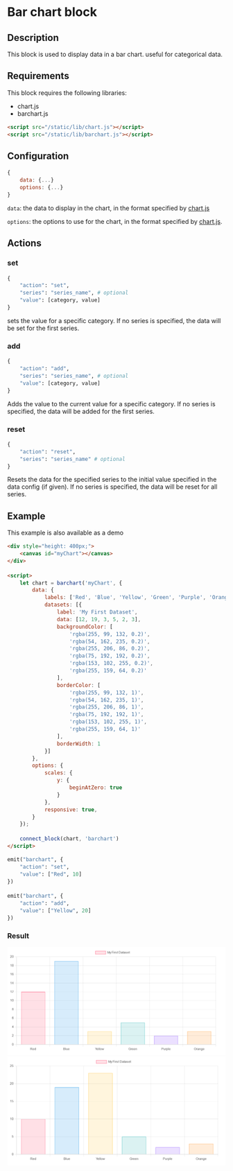 # Bar chart block
## Description
This block is used to display data in a bar chart. useful for categorical data.
## Requirements
This block requires the following libraries:
- chart.js
- barchart.js

```html	
<script src="/static/lib/chart.js"></script>
<script src="/static/lib/barchart.js"></script>
```

## Configuration
```js
{
    data: {...}
    options: {...}
}
```

`data`: the data to display in the chart, in the format specified by [chart.js](https://www.chartjs.org/docs/latest/charts/bar.html)

`options`: the options to use for the chart, in the format specified by [chart.js](https://www.chartjs.org/docs/latest/charts/bar.html#dataset-properties).

## Actions
### set
```python
{
    "action": "set",
    "series": "series_name", # optional
    "value": [category, value]
}
```

sets the value for a specific category. If no series is specified, the data will be set for the first series.

### add
```python
{
    "action": "add",
    "series": "series_name", # optional
    "value": [category, value]
}
```

Adds the value to the current value for a specific category. If no series is specified, the data will be added for the first series.

### reset
```python
{
    "action": "reset",
    "series": "series_name" # optional
}
```

Resets the data for the specified series to the initial value specified in the data config (if given). If no series is specified, the data will be reset for all series.

## Example
This example is also available as a demo
```html
<div style="height: 400px;">
    <canvas id="myChart"></canvas>
</div>

<script>
    let chart = barchart('myChart', {
        data: {
            labels: ['Red', 'Blue', 'Yellow', 'Green', 'Purple', 'Orange'],
            datasets: [{
                label: 'My First Dataset',
                data: [12, 19, 3, 5, 2, 3],
                backgroundColor: [
                    'rgba(255, 99, 132, 0.2)',
                    'rgba(54, 162, 235, 0.2)',
                    'rgba(255, 206, 86, 0.2)',
                    'rgba(75, 192, 192, 0.2)',
                    'rgba(153, 102, 255, 0.2)',
                    'rgba(255, 159, 64, 0.2)'
                ],
                borderColor: [
                    'rgba(255, 99, 132, 1)',
                    'rgba(54, 162, 235, 1)',
                    'rgba(255, 206, 86, 1)',
                    'rgba(75, 192, 192, 1)',
                    'rgba(153, 102, 255, 1)',
                    'rgba(255, 159, 64, 1)'
                ],
                borderWidth: 1
            }]
        },
        options: {
            scales: {
                y: {
                    beginAtZero: true
                }
            },
            responsive: true,
        }
    });
    
    connect_block(chart, 'barchart')
</script>
```

```python
emit("barchart", {
    "action": "set",
    "value": ["Red", 10]
})

emit("barchart", {
    "action": "add",
    "value": ["Yellow", 20]
})
```


### Result
![output](../img/barchart.png)
![update](../img/barchart_update.png)